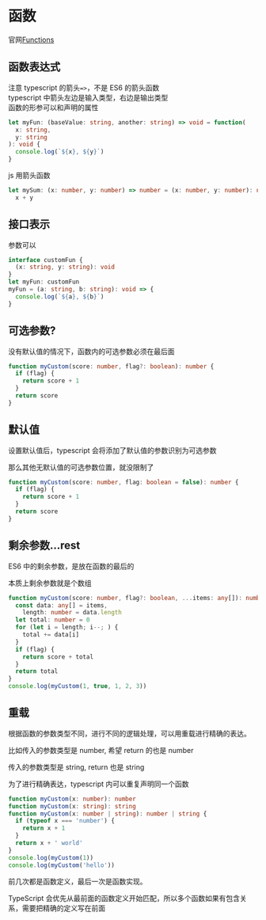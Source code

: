 # 函数

官网[Functions](https://www.typescriptlang.org/docs/handbook/functions.html)

## 函数表达式

注意 typescript 的箭头`=>`，不是 ES6 的箭头函数  
typescript 中箭头左边是输入类型，右边是输出类型  
函数的形参可以和声明的属性

```ts
let myFun: (baseValue: string, another: string) => void = function(
  x: string,
  y: string
): void {
  console.log(`${x}, ${y}`)
}
```

js 用箭头函数

```ts
let mySum: (x: number, y: number) => number = (x: number, y: number): number =>
  x + y
```

## 接口表示

参数可以

```ts
interface customFun {
  (x: string, y: string): void
}
let myFun: customFun
myFun = (a: string, b: string): void => {
  console.log(`${a}, ${b}`)
}
```

## 可选参数?

没有默认值的情况下，函数内的可选参数必须在最后面

```ts
function myCustom(score: number, flag?: boolean): number {
  if (flag) {
    return score + 1
  }
  return score
}
```

## 默认值

设置默认值后，typescript 会将添加了默认值的参数识别为可选参数

那么其他无默认值的可选参数位置，就没限制了

```ts
function myCustom(score: number, flag: boolean = false): number {
  if (flag) {
    return score + 1
  }
  return score
}
```

## 剩余参数...rest

ES6 中的剩余参数，是放在函数的最后的

本质上剩余参数就是个数组

```ts
function myCustom(score: number, flag?: boolean, ...items: any[]): number {
  const data: any[] = items,
    length: number = data.length
  let total: number = 0
  for (let i = length; i--; ) {
    total += data[i]
  }
  if (flag) {
    return score + total
  }
  return total
}
console.log(myCustom(1, true, 1, 2, 3))
```

## 重载

根据函数的参数类型不同，进行不同的逻辑处理，可以用重载进行精确的表达。

比如传入的参数类型是 number, 希望 return 的也是 number

传入的参数类型是 string, return 也是 string

为了进行精确表达，typescript 内可以重复声明同一个函数

```ts
function myCustom(x: number): number
function myCustom(x: string): string
function myCustom(x: number | string): number | string {
  if (typeof x === 'number') {
    return x + 1
  }
  return x + ' world'
}
console.log(myCustom(1))
console.log(myCustom('hello'))
```

前几次都是函数定义，最后一次是函数实现。

TypeScript 会优先从最前面的函数定义开始匹配，所以多个函数如果有包含关系，需要把精确的定义写在前面
